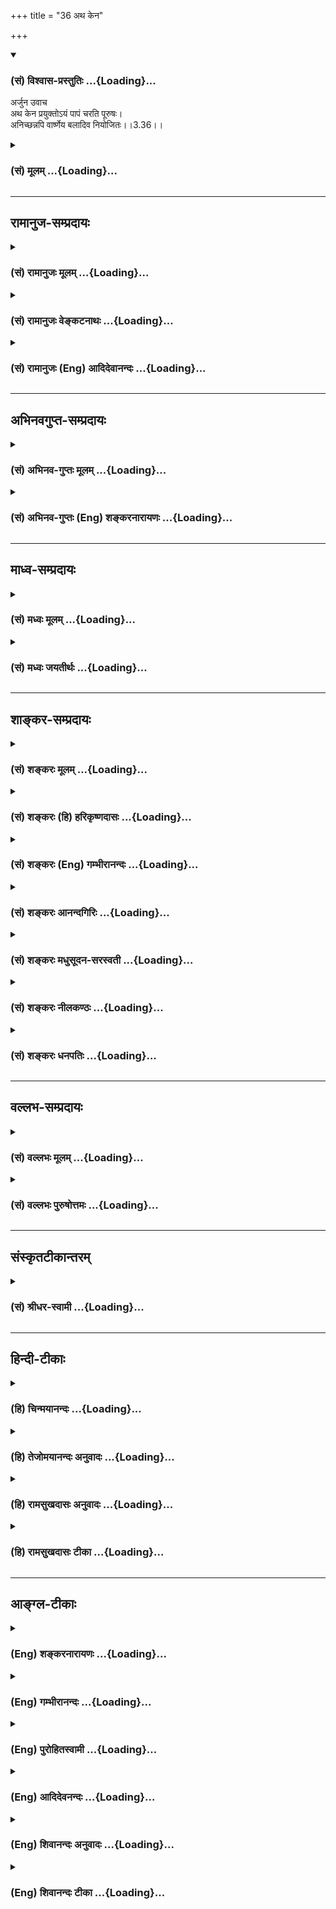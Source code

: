 +++
title = "36 अथ केन"

+++
<div class="js_include" newlevelforh1="3" title="(सं) विश्वास-प्रस्तुतिः" unfilled url="/purANam/mahAbhAratam/06-bhIShma-parva/02-bhagavad-gItA-parva/saMskRtam/vishvAsa-prastutiH/03_karma-yogaH/36_atha_kena.md">
<details open><summary><h3>(सं) विश्वास-प्रस्तुतिः ...{Loading}...</h3></summary>

अर्जुन उवाच  
अथ केन प्रयुक्तोऽयं पापं चरति पूरुषः।  
अनिच्छन्नपि वार्ष्णेय बलादिव नियोजितः।।3.36।।
</details>
</div>
<div class="js_include collapsed" newlevelforh1="3" title="(सं) मूलम्" unfilled url="/purANam/mahAbhAratam/06-bhIShma-parva/02-bhagavad-gItA-parva/saMskRtam/mUlam/03_karma-yogaH/36_atha_kena.md">
<details><summary><h3>(सं) मूलम् ...{Loading}...</h3></summary>

अर्जुन उवाच  
अथ केन प्रयुक्तोऽयं पापं चरति पूरुषः।  
अनिच्छन्नपि वार्ष्णेय बलादिव नियोजितः।।3.36।।
</details>
</div>


_________________
## रामानुज-सम्प्रदायः
<div class="js_include collapsed" newlevelforh1="3" title="(सं) रामानुजः मूलम्" unfilled url="/purANam/mahAbhAratam/06-bhIShma-parva/02-bhagavad-gItA-parva/saMskRtam/rAmAnujaH/mUlam/03_karma-yogaH/36_atha_kena.md">
<details><summary><h3>(सं) रामानुजः मूलम् ...{Loading}...</h3></summary>

।।3.36।। अर्जुन उवाच **अथ अयं** ज्ञानयोगाय प्रवृत्तः **पूरुषः** स्वयं
विषयान् अनुभवितुम् **अनिच्छन् अपि केन प्रयुक्तो** विषयानुभवरूपं **पापं
बलात् नियोजित इव चरति।**

</details>
</div>
<div class="js_include collapsed" newlevelforh1="3" title="(सं) रामानुजः वेङ्कटनाथः" unfilled url="/purANam/mahAbhAratam/06-bhIShma-parva/02-bhagavad-gItA-parva/saMskRtam/rAmAnujaH/venkaTanAthaH/03_karma-yogaH/36_atha_kena.md">
<details><summary><h3>(सं) रामानुजः वेङ्कटनाथः ...{Loading}...</h3></summary>

  
  
।।3.36।। ननुसदृशं चेष्टते 3।33 इत्यादिना वासनानुवर्तित्वमुक्तम् वासना च
चेतनस्येच्छाद्वारेण प्रवर्तिका एवं च सति ज्ञानयोगमिच्छतस्तद्विरोधितया
विषयानुभवमनिच्छतोऽपि कथं वासनाविषयानुभवे प्रवृत्तिहेतुः इति पृच्छति अथ
केनेति। अत्रअनिच्छमानोऽपि बलादाताड्येव नियोजितः इतियादवप्रकाशपाठोऽपपाठः।
अथशब्दोऽत्र प्रश्नार्थकः कात्स्न्र्यपरो वा। ज्ञानवानपीति ज्ञानवत्त्वेन
निर्दिष्टपरामर्शकोऽयंशब्द इत्यभिप्रायेणोक्तंअयं ज्ञानयोगाय प्रवृत्त इति।
न ह्ययं वासनयाऽप्यनिच्छापूर्वं प्रवर्तते चेतनत्वादिति पुरुषशब्दस्य भावः।
अनिच्छन्तोऽपि वायूदकादिप्रेरिताः प्रवर्तन्ते तद्वदत्रापि केनचित्प्रेरकेण
बलवता भवितव्यमिति मत्वोक्तंबलादित्यादि। बलादिव नियोजितः इत्यस्य
केनेत्यादिप्रश्नविरुद्धावगतार्थतां परिहर्तुं क्रमभेदेनान्वय उक्तः।
वायूदकादिबलान्नियोजितो यथाऽनिच्छिन्नप्याचरति तथाऽयमप्याचरति तत्र केन
प्रयुक्त इति प्रश्नार्थः।  
  

</details>
</div>
<div class="js_include collapsed" newlevelforh1="3" title="(सं) रामानुजः (Eng) आदिदेवानन्दः" unfilled url="/purANam/mahAbhAratam/06-bhIShma-parva/02-bhagavad-gItA-parva/saMskRtam/rAmAnujaH/english/AdidevAnandaH/03_karma-yogaH/36_atha_kena.md">
<details><summary><h3>(सं) रामानुजः (Eng) आदिदेवानन्दः ...{Loading}...</h3></summary>

3.36 Arjuna said Impelled by what does a man practising Jnana Yoga
commit sin in the form of experiencing the objects of the senses, as if
constrained by force, even against his own will not to experience the
objects of the senses.

</details>
</div>


_________________
## अभिनवगुप्त-सम्प्रदायः
<div class="js_include collapsed" newlevelforh1="3" title="(सं) अभिनव-गुप्तः मूलम्" unfilled url="/purANam/mahAbhAratam/06-bhIShma-parva/02-bhagavad-gItA-parva/saMskRtam/abhinava-guptaH/mUlam/03_karma-yogaH/36_atha_kena.md">
<details><summary><h3>(सं) अभिनव-गुप्तः मूलम् ...{Loading}...</h3></summary>

।।3.36।। अथेति। पापं पापतया विदन्नपि जनः कथं तत्र प्रवर्तते इति प्रशनः।
अस्य प्रश्नस्योत्थापने अयमाशयः। स्वधर्मो यदि स्वहृदयादनपायि +++(S
हृदयानपायि )+++ त्वादत्याज्यः कथं तर्ह्यधर्माचरणमेषाम् +++(S omits तर्हि)+++ इति
कोऽयं स्वधर्मो नाम येनारिक्तो +++(S येन न रिक्तो N येनानतिरिक्तो)+++ जन्तुः
इत्युक्तं भवति।

</details>
</div>
<div class="js_include collapsed" newlevelforh1="3" title="(सं) अभिनव-गुप्तः (Eng) शङ्करनारायणः" unfilled url="/purANam/mahAbhAratam/06-bhIShma-parva/02-bhagavad-gItA-parva/saMskRtam/abhinava-guptaH/english/shankaranArAyaNaH/03_karma-yogaH/36_atha_kena.md">
<details><summary><h3>(सं) अभिनव-गुप्तः (Eng) शङ्करनारायणः ...{Loading}...</h3></summary>

3.36 Atha etc. The estion is this : Eventhough a man knows a sin to be a
sin, why does he proceed on it ; The idea in raising this estion is this
: If one's own duty cannot be (or should not be) given up, because it
does not vanish from one's own heart, then how to account for the sinful
acts of these men \[of the world\] ; This amounts to say : What is one's
own duty by which the creature is never deserted ; Eventhough one's own
duty rests in one's heart, the confusion (or evil) is created by the
interruption (or covering) of an intruder, and it is not created by the
absence of that duty-with this purport in mind, an answer to the above
estion-

</details>
</div>


_________________
## माध्व-सम्प्रदायः
<div class="js_include collapsed" newlevelforh1="3" title="(सं) मध्वः मूलम्" unfilled url="/purANam/mahAbhAratam/06-bhIShma-parva/02-bhagavad-gItA-parva/saMskRtam/madhvaH/mUlam/03_karma-yogaH/36_atha_kena.md">
<details><summary><h3>(सं) मध्वः मूलम् ...{Loading}...</h3></summary>

।।3.36।। बहवः कर्मकारणाः सन्ति क्रोधादयः कामश्च। तत्र को बलवानिति पृच्छति
अथेति। अथेत्यर्थान्तरंतयोर्न वशमागच्छेत् 3।34 इति प्रश्नप्रापकम्।

</details>
</div>
<div class="js_include collapsed" newlevelforh1="3" title="(सं) मध्वः जयतीर्थः" unfilled url="/purANam/mahAbhAratam/06-bhIShma-parva/02-bhagavad-gItA-parva/saMskRtam/madhvaH/jayatIrthaH/03_karma-yogaH/36_atha_kena.md">
<details><summary><h3>(सं) मध्वः जयतीर्थः ...{Loading}...</h3></summary>

।।3.36।। अथ केन इत्युर्जनप्रश्नोऽनुपपन्नः। तौ ह्यस्य परिपन्थिनौ 3।34 इति
रागद्वेषयोः परिपन्थित्वस्योक्तत्वात् न हि पापप्रयोजकत्वात्।
अन्यद्रागादेः पुरुषपरिपन्थित्वमित्यतः प्रश्नाभिप्रायमाह **बहव** इति।
कारणशब्दः करोतेर्ण्यन्तात्करणे ल्युडंतः स च त्रिलिङ्गः। अयमनुमान इति
भाष्ये प्रयोगात्। अथवा ण्यासश्रंथो युच् अष्टा.3।3।107 इति करणे युच्। अयं
च स्त्रीलिङ्गः। बहव इत्यपि स्त्रीलिङ्ग एव। वोतो गुणवचनात् अष्टा.4।1।44
इति विकल्पविधानात्। कर्मेति पापं विवक्षितम् द्वयोरेवोक्तत्वात् कथं बहव
इत्यनुवादः इत्यत आह **क्रोधादय** इति। पूर्वं भगवता द्वेषशब्देन
मदमत्सरादयोऽप्युपलक्षिताः अरिषड्वर्गप्रसिद्धेः। तदेतद्विदित्वैवमनुवदतीति
भावः। रागशब्देन कामः द्वेषशब्देन क्रोधादयश्च त्वयोक्ता इत्यर्थः। अस्य
प्रश्नस्य प्रकृते क उपयोगः इत्यत आह **अथे**ति। नास्य प्रकृतेन
हेतुहेतुमद्भावादिलक्षणासङ्गतिरिति स्वयमेव सूचितमित्यर्थः। अथेति
शब्देनार्थान्तरमेतदिति सूच्यते। तर्ह्यसङ्गतं न प्रष्टव्यमित्यतः
सङ्गत्यन्तराभावेऽपि प्रासङ्गिकी सङ्गतिरस्तीत्याशयवान् प्रसङ्गं दर्शयति
**तयोरि**ति। अत्रापि यो बलवांस्तं प्रति महान्तं प्रयत्नं करिष्यामीति
भावेन प्रश्नो युक्त एवेति भावः।

</details>
</div>


_________________
## शाङ्कर-सम्प्रदायः
<div class="js_include collapsed" newlevelforh1="3" title="(सं) शङ्करः मूलम्" unfilled url="/purANam/mahAbhAratam/06-bhIShma-parva/02-bhagavad-gItA-parva/saMskRtam/shankaraH/mUlam/03_karma-yogaH/36_atha_kena.md">
<details><summary><h3>(सं) शङ्करः मूलम् ...{Loading}...</h3></summary>

।।3.36।। **अथ केन** हेतुभूतेन **प्रयुक्तः** सन् राज्ञेव भृत्यः **अयं
पापं** कर्म **चरति** आचरति **पूरुषः** पुरुषः स्वयम् **अनिच्छन् अपि** हे
**वार्ष्णेय** वृष्णिकुलप्रसूत **बलात् इव नियोजितः** राज्ञेव इत्युक्तो
दृष्टान्तः।। शृणु त्वं तं वैरिणं सर्वानर्थकरं यं त्वं पृच्छसि इति भगवान्
उवाच

</details>
</div>
<div class="js_include collapsed" newlevelforh1="3" title="(सं) शङ्करः (हि) हरिकृष्णदासः" unfilled url="/purANam/mahAbhAratam/06-bhIShma-parva/02-bhagavad-gItA-parva/saMskRtam/shankaraH/hindI/harikRShNadAsaH/03_karma-yogaH/36_atha_kena.md">
<details><summary><h3>(सं) शङ्करः (हि) हरिकृष्णदासः ...{Loading}...</h3></summary>

।।3.36।। अर्जुन बोला यद्यपि ध्यायतो विषयान् पुंसः रागद्वेषौ ह्यस्य
परिपन्थिनौ इत्यादि प्रकरणोंमें अनर्थका मूल कारणबतलाया गया पर वह
भिन्नभिन्न प्रकरणोंमें और अनिश्चितरूपसे कहा गया है। इसलिये वह अनर्थोंका
कारण ठीक यही है। इस प्रकार निश्चयपूर्वक और संक्षेपसे जाननेमें आ जाय तो
मैं उसके उच्छेदके लिये प्रयत्न करूँ इस विचारसे उसके जाननेकी इच्छा करता
हुआ अर्जुन बोला हे वृष्णिकुलमें उत्पन्न हुए कृष्ण किस प्रधान कारणसे
प्रयुक्त किया हुआ यह पुरुष स्वयं न चाहता हुआ भी राजासे प्रयुक्त किये हुए
सेवककी तरह बलपूर्वक लगाया हुआसा पापकर्मका आचरण किया करता है। जिसको तू
पूछता है सर्व अनर्थोंके कारणरूप उस वैरीके विषयमें सुन ( इस उद्देश्यसे )
भगवान् बोले आचार्य पहले भगवान् शब्दका अर्थ करते हैं। सम्पूर्ण ऐश्वर्य
धर्म यश लक्ष्मी वैराग्य और मोक्ष इन छःका नाम भग है यह ऐश्वर्य आदि छहों
गुण बिना प्रतिबन्धके सम्पूर्णतासे जिस वासुदेवमें सदा रहते हैं। तथा
उत्पत्ति और प्रलयको भूतोंके आने और जानेको एवं विद्या और अविद्याको जो
जानता है उसका नाम भगवान् है अतः उत्पत्ति आदि सब विषयोंको जो भलीभाँति
जानते हैं वे वासुदेव भगवान् नामसे वाच्य हैं।

</details>
</div>
<div class="js_include collapsed" newlevelforh1="3" title="(सं) शङ्करः (Eng) गम्भीरानन्दः" unfilled url="/purANam/mahAbhAratam/06-bhIShma-parva/02-bhagavad-gItA-parva/saMskRtam/shankaraH/english/gambhIrAnandaH/03_karma-yogaH/36_atha_kena.md">
<details><summary><h3>(सं) शङ्करः (Eng) गम्भीरानन्दः ...{Loading}...</h3></summary>

3.36 Atha, now then; varsneya, O scion of the Vrsni dynasty; being
prayuktah, impelled; kena, by what acting as the cause; as a servant is
by a king, does ayam, this; purusah, man; carati, commit; papam, sin, a
sinful act; api, even; anicchan, against his wish, though not himself
willing; niyojitah, being constrained; balat, by force; iva, as it
were-as if by a king, which illustration has already been given; The
Lord (Bhaga-van) said: 'You hear about that enemy, the source of all
evil, of which you ask-.' 'Bhaga is said to consist of all kinds of
majesty, virtue, fame, beauty, detachment as well as Liberation
\[Liberation stands for its cause, Illumination.\], (V.P.6.5.74). That
Vasudeva, in whom reside for ever, unimpeded and in their fullness, the
six alities of majesty etc. and who has the knowledge of such subjects
as creation etc., is called Bhaga-van. 'He is spoken of as Bhaga-van who
is aware of creation and dissolution, gain and loss, \[Gain and loss
stand for future prosperity and adversity.\] ignorance and Illumination
of all beings' (ibid. 78).

</details>
</div>
<div class="js_include collapsed" newlevelforh1="3" title="(सं) शङ्करः आनन्दगिरिः" unfilled url="/purANam/mahAbhAratam/06-bhIShma-parva/02-bhagavad-gItA-parva/saMskRtam/shankaraH/AnandagiriH/03_karma-yogaH/36_atha_kena.md">
<details><summary><h3>(सं) शङ्करः आनन्दगिरिः ...{Loading}...</h3></summary>

।।3.36।। प्रागेवानर्थमूलस्योक्तत्वात्पुनस्तज्जिज्ञासया
प्रश्नानुपपत्तिरित्याशङ्क्याह **यद्यपीति।** विक्षिप्तं विविधेषु
प्रदेशेषु क्षिप्तं दर्शितमिति यावत् अनवधारितमनेकत्रोक्तत्वादनेकधा
विवेककामादिभिर्विकल्पितत्वादित्यर्थः। नन्वनर्थमूलं परिहर्तव्यं तत्किमिति
ज्ञातुमिष्यते तत्राह **ज्ञाते हीति।** कुर्यामिति। तज्ज्ञानमर्थवदिति
शेषः। वाक्यारम्भार्थत्वमथशब्दस्य गृहीत्वा प्रश्नवाक्यं व्याकरोति
**अथेत्यादिना।** अनिच्छतोऽपि बलादेव दुश्चरितप्रेरितत्वे दृष्टान्तमाचष्टे
**राज्ञेवेति।** विनियोज्यत्वस्येच्छासापेक्षत्वात्तदभावे तदसिद्धिमाशङ्क्य
प्रागुक्तं स्मारयति **राज्ञेवेत्युक्त इति।**

</details>
</div>
<div class="js_include collapsed" newlevelforh1="3" title="(सं) शङ्करः मधुसूदन-सरस्वती" unfilled url="/purANam/mahAbhAratam/06-bhIShma-parva/02-bhagavad-gItA-parva/saMskRtam/shankaraH/madhusUdana-sarasvatI/03_karma-yogaH/36_atha_kena.md">
<details><summary><h3>(सं) शङ्करः मधुसूदन-सरस्वती ...{Loading}...</h3></summary>

।।3.36।। तत्र काम्यप्रतिषिद्धकर्मप्रवृत्तिकारणमपनुद्य भगवन्मतमनुवर्तितं
तत्कारणावधारणाय ध्यायतो विषयान्पुंस इत्यादिना पूर्वमनर्थमूलमुक्तम्।
सांप्रतं च प्रकृतेर्गुणसंमूढा इत्यादिना बहुविस्तरं कथितम्। तत्र किं
सर्वाण्यपि समप्राधान्येन कारणानि अथवैकमेव मुख्यं कारणमितराणि तु
तत्सहकारीणि केवलम्। तत्राद्ये सर्वेषां पृथक्पृथङ्निवारणे महान्प्रयासः
स्यात्। अन्त्ये त्वेकस्मिन्नेव निराकृते कृतकृत्यता स्यादित्यतो ब्रूहि मे
केन हेतुना प्रयुक्तः प्रेरितोऽयं त्वन्मताननुवर्ती सर्वज्ञानविमूढः पुरुषः
पापमनर्थानुबन्धि सर्वं फलाभिसंधिपुरःसरं काम्यं चित्रादि शत्रुवधसाधनं च
श्येनादि प्रतिषिद्धं च कलञ्जभक्षणादि बहुविधं कर्माचरति स्वयं
कर्तुमनिच्छन्नपि। नतु निवृत्तिलक्षणं परमपुरुषार्थानुबन्धि त्वदुपदिष्टं
कर्मेच्छन्नपि करोति। नच पारतन्त्र्यं विनेत्थं संभवति। अतो येन बलादिव
नियोजितो राज्ञेव भृत्यस्त्वन्मतविरुद्धं सर्वानर्थानुबन्धित्वं जानन्नपि
तादृशं कर्माचरति तमनर्थमार्गप्रवर्तकं मां प्रति ब्रूहि ज्ञात्वा
समुच्छेदायेत्यर्थः। हे वार्ष्णेय वृष्णिवंशे मन्मातामहकुले
कृपयावतीर्णेतिसंबोधनेन वार्ष्णेयीसुतोऽहं त्वया नोपेक्षणीय इति सूचयति।

</details>
</div>
<div class="js_include collapsed" newlevelforh1="3" title="(सं) शङ्करः नीलकण्ठः" unfilled url="/purANam/mahAbhAratam/06-bhIShma-parva/02-bhagavad-gItA-parva/saMskRtam/shankaraH/nIlakaNThaH/03_karma-yogaH/36_atha_kena.md">
<details><summary><h3>(सं) शङ्करः नीलकण्ठः ...{Loading}...</h3></summary>

।।3.36।। ईश्वरो धर्माधर्मौ रागद्वेषौ वा पुरुषस्य प्रवर्तकौ भवत
इत्यात्मनोऽस्वातन्त्र्यं मन्वानोऽर्जुन उवाच **अथ केनेति।** केन
ईश्वरादीनामन्यतमेनान्येन वा प्रयुक्तः प्रवर्तितः सन् अयं पुरुषः
पापमनिष्टं चरति करोति। अनिच्छन्नित्यनेन रागद्वेषयोः प्रवर्तकत्वं
निरस्तम्। सति हि रागे इच्छा भवति। अत इच्छाया अभावाद्रागाभावः।
रागस्याप्रवर्तकत्वे तन्मूलभूतसंस्कारहेत्वोर्धर्माधर्मयोरप्रवर्तकत्वं
ततश्च तत्सापेक्षस्य ईश्वरस्यापीति सर्वेषामाक्षेपः। तस्मान्मुख्यं
प्रवर्तकं यत्तद्वाच्यमित्यर्थः। बलादिव नियोजितः विष्टिगृहीत इवेत्यर्थः।

</details>
</div>
<div class="js_include collapsed" newlevelforh1="3" title="(सं) शङ्करः धनपतिः" unfilled url="/purANam/mahAbhAratam/06-bhIShma-parva/02-bhagavad-gItA-parva/saMskRtam/shankaraH/dhanapatiH/03_karma-yogaH/36_atha_kena.md">
<details><summary><h3>(सं) शङ्करः धनपतिः ...{Loading}...</h3></summary>

।।3.36।। ध्यायतो विषयान् रागद्वेषौ ह्यस्य परिपन्थिनाविति पूर्वग्रन्थेनि
संसारपातहेतुभूतानि विस्तरेण भगवतोक्तानि तत्र संक्षिप्तं निश्चितमिदमेवेति
ज्ञातुमिच्छन्नर्जुन उवाच। ज्ञाते हि तस्मिंस्तदुच्छेदाय प्रयत्नं
कुर्यामित्यभिप्रायेण **अथेति।** केन हेतुभूतेन प्रयुक्तः प्रेरितः
सन्ननिच्छन्नपि बलादिव नियोजितो राज्ञेव भृत्योऽयं पुरुषः पापमाचरति यथा
त्वमजोऽपि केनचिदतिभक्तेन प्रार्थितः वृष्णिकुले जन्म लब्धवानसि तथेति
सूचयन्नाह **वार्ष्णेयेति।** तं वैरिणं ब्रूहीत्यर्थः।

</details>
</div>


_________________
## वल्लभ-सम्प्रदायः
<div class="js_include collapsed" newlevelforh1="3" title="(सं) वल्लभः मूलम्" unfilled url="/purANam/mahAbhAratam/06-bhIShma-parva/02-bhagavad-gItA-parva/saMskRtam/vallabhaH/mUlam/03_karma-yogaH/36_atha_kena.md">
<details><summary><h3>(सं) वल्लभः मूलम् ...{Loading}...</h3></summary>

।।3.36।। परधर्मकृतेः पापं पुण्यं च निजधर्मतः। इति ज्ञात्वा मतं पार्थः।
सन्दिहानोऽथ पृच्छति अथ केनेति। तयोर्न वशमागच्छेत् 3।37 इत्यत्यशक्यं
अस्वतन्त्रत्वात् रोगिवत्। परधर्मस्वधर्मानुष्ठाने वैपरीत्यमिति पापाचरणे
तु केनचित्प्रवर्त्तकेन प्राकृतेनापि भाव्यमिति अतःकेन इति प्रश्नः।

</details>
</div>
<div class="js_include collapsed" newlevelforh1="3" title="(सं) वल्लभः पुरुषोत्तमः" unfilled url="/purANam/mahAbhAratam/06-bhIShma-parva/02-bhagavad-gItA-parva/saMskRtam/vallabhaH/puruShottamaH/03_karma-yogaH/36_atha_kena.md">
<details><summary><h3>(सं) वल्लभः पुरुषोत्तमः ...{Loading}...</h3></summary>

  
  
।।3.36।। अथ पुरुषांशानामधिष्ठाता तु भगवान् स चैवमुपदिशति। माया केषाञ्चन
मोहयितुं प्रोक्ता तदा केनचिन्नियुक्तः सन्नयं पापाचरणे प्रवर्तत
इत्यर्जुनो जिज्ञासुर्विज्ञापयति। अर्जुन उवाच अथ केनेति। अथ पुरुषः
पुरुषसम्बन्धित्वादनिच्छन्नपि हे वार्ष्णेय भक्तिधर्मप्रवृत्यर्थं
सत्कुलाविर्भूत बलान्नियोजित इव अधिष्ठात्रा प्रेरित इव केन प्रयुक्तः पापं
चरति पापगतियुक्तो भवति तत्फलभोगं च करोति।  
  

</details>
</div>


_________________
## संस्कृतटीकान्तरम्
<div class="js_include collapsed" newlevelforh1="3" title="(सं) श्रीधर-स्वामी" unfilled url="/purANam/mahAbhAratam/06-bhIShma-parva/02-bhagavad-gItA-parva/saMskRtam/shrIdhara-svAmI/03_karma-yogaH/36_atha_kena.md">
<details><summary><h3>(सं) श्रीधर-स्वामी ...{Loading}...</h3></summary>

।।3.36।। तयोर्न वशमागच्छेदित्युक्तं तदेतदशक्यं मन्वानोऽर्जुन उवाच **अथ
केनेति।** वृष्णेर्वंशेऽवतीर्णो वार्ष्णेयः हे वार्ष्णेय अनर्थरूपं पापं
कर्तुमनिच्छन्नपि केन प्रयुक्तः प्रेरितोऽयं पुरुषः पापं चरति। कामक्रोधौ
विवेकबलेन निरुन्धतोऽपि पुरुषस्य पुनः पापे प्रवृत्तिदर्शनादन्योऽपि
तयोर्मूलभूतः कश्चित्प्रवर्तको भवेदिति संभावनायां प्रश्नः।

</details>
</div>


_________________
## हिन्दी-टीकाः
<div class="js_include collapsed" newlevelforh1="3" title="(हि) चिन्मयानन्दः" unfilled url="/purANam/mahAbhAratam/06-bhIShma-parva/02-bhagavad-gItA-parva/hindI/chinmayAnandaH/03_karma-yogaH/36_atha_kena.md">
<details><summary><h3>(हि) चिन्मयानन्दः ...{Loading}...</h3></summary>

।।3.36।। धर्मशास्त्रों की परम्परा के अनुसार यहाँ अर्जुन विचाराधीन प्रकरण
पर एक निश्चित प्रश्न पूछता है। इस प्रश्न से ही ज्ञात होता है कि अर्जुन
अपनी प्रारम्भिक उन्माद् की स्थिति से बहुत कुछ बाहर आ गया था और अब उसने
आत्मनिरीक्षण भी प्रारम्भ कर दिया था जिसके फलस्वरूप उसे अपने ही मन में
कुछ ऐसे गुण अथवा शक्तियाँ कार्य कर रहीं अनुभव हुईं जो उसके उच्च गुणों की
अभिव्यक्ति में बाधक बनकर उनके प्रभाव को ही नष्ट कर रहीं थीं। उसका प्रश्न
ऐसे परिचित शब्दों में पूछा गया है कि लगता है मानो आज का कोई विद्यार्थी
ही इस प्रश्न को पूछ रहा है। कोई भी मनुष्य ऐसा नहीं है जिसे कुछ मात्रा में
ही सही अच्छे और बुरे का पुण्य और पाप का ज्ञान न हो। बुद्धि से प्रत्येक
व्यक्ति जानता है कि पुण्य क्या है किन्तु जब कर्म करने का समय आता है तब
पाप में ही उसकी प्रवृत्ति होती है। यह एक दुर्भाग्य पूर्ण विडम्बना है।
स्वयं के आदर्श और वास्तविक आचरण में जो दूरी रहती है वह सभी आत्मनिरीक्षक
विचारकों के लिये वास्तव में एक बड़ी समस्या बन जाती है। हमारे हृदय मे
स्थित दैवी गुण व्यक्त होकर श्रेष्ठतर उपलब्धि प्राप्त करना चाहते हैं
परन्तु पाशविक प्रवृत्तियां हमें प्रलोभित करके श्रेयमार्ग से दूर ले जाती
हैं और हम निम्न स्तर के शारीरिक सुखों में ही रमण करते रहते हैं। अधिकांश
समय यह सब हमारी अनिच्छा से ही होता रहता है। अर्जुन पूछता है मन में बैठे
इस राक्षस का स्वरूप क्या है जो हममें स्थित दैवी गुणों को सुनियोजित ढंग
से लूट ले जाता है वृष्णि वंश में जन्म होने से श्रीकृष्ण का नाम वार्ष्णेय
था। इस प्रश्न का उत्तर देते हुए

</details>
</div>
<div class="js_include collapsed" newlevelforh1="3" title="(हि) तेजोमयानन्दः अनुवादः" unfilled url="/purANam/mahAbhAratam/06-bhIShma-parva/02-bhagavad-gItA-parva/hindI/tejomayAnandaH/anuvAdaH/03_karma-yogaH/36_atha_kena.md">
<details><summary><h3>(हि) तेजोमयानन्दः अनुवादः ...{Loading}...</h3></summary>

।।3.36।। अर्जुन ने कहा -- हे वार्ष्णेय ! फिर यह पुरुष बलपूर्वक बाध्य
किये हुये के समान अनिच्छा होते हुये भी किसके द्वारा प्रेरित होकर पाप का
आचरण करता है;

</details>
</div>
<div class="js_include collapsed" newlevelforh1="3" title="(हि) रामसुखदासः अनुवादः" unfilled url="/purANam/mahAbhAratam/06-bhIShma-parva/02-bhagavad-gItA-parva/hindI/rAmasukhadAsaH/anuvAdaH/03_karma-yogaH/36_atha_kena.md">
<details><summary><h3>(हि) रामसुखदासः अनुवादः ...{Loading}...</h3></summary>

।।3.36।। अर्जुन बोले - हे वार्ष्णेय ! फिर यह मनुष्य न चाहता हुआ भी
जबर्दस्ती लगाये हुएकी तरह किससे प्रेरित होकर पापका आचरण करता है;

</details>
</div>
<div class="js_include collapsed" newlevelforh1="3" title="(हि) रामसुखदासः टीका" unfilled url="/purANam/mahAbhAratam/06-bhIShma-parva/02-bhagavad-gItA-parva/hindI/rAmasukhadAsaH/TIkA/03_karma-yogaH/36_atha_kena.md">
<details><summary><h3>(हि) रामसुखदासः टीका ...{Loading}...</h3></summary>

3.36।।***व्याख्या--'*अथ केन प्रयुक्तोऽयं ৷৷. बलादिव नियोजितः--**
यदुकुलमें 'वृष्णि' नामका एक वंश था। उसी वृष्णिवंशमें अवतार लेनेसे भगवान्
श्रीकृष्णका एक नाम 'वार्ष्णेय' है। पूर्वश्लोकमें भगवान्ने स्वधर्म-पालनकी
प्रशंसा की है। धर्म 'वर्ण' और 'कुल' का होता है; अतः अर्जुन भी कुल-(वंश-)
के नामसे भगवान्को सम्बोधित करके प्रश्न करते हैं। विचारवान् पुरुष पाप नहीं
करना चाहता; क्योंकि पापका परिणाम दुःख होता है और दुःखको कोई भी प्राणी
नहीं चाहता। यहाँ **अनिच्छन्** पदका तात्पर्य भोग है संग्रहकी इच्छाका त्याग
नहीं, प्रत्युत पाप करनेकी इच्छाका त्याग है। कारण कि भोग और संग्रहकी
इच्छा ही समस्त पापोंका मूल है, जिसके न रहनेपर पाप होते ही नहीं। विचारशील
मनुष्य पाप करना तो नहीं चाहता, पर भीतर सांसारिक भोग और संग्रहकी इच्छा
रहनेसे वह करनेयोग्य कर्तव्य कर्म नहीं कर पाता और न करनेयोग्य पाप-कर्म कर
बैठता है।**अनिच्छन्** पदकी प्रबलताको बतानेके लिये अर्जुन **बलादिव
नियोजितः** पदोंको कहते हैं। तात्पर्य यह है कि पापवृत्तिके उत्पन्न होनेपर
विचारशील पुरुष उस पापको जानता हुआ उससे सर्वथा दूर रहना चाहता है; फिर भी
वह उस पापमें ऐसे लग जाता है, जैसे कोई उसको जबर्दस्ती पापमें लगा रहा हो।
इससे ऐसा मालूम होता है कि पापमें लगानेवाला कोई बलवान् कारण है। पापोंमें
प्रवृत्तिका मूल कारण है-- 'काम' अर्थात् सांसारिक सुख-भोग और संग्रहकी
कामना। परन्तु इस कारणकी ओर दृष्टि न रहनेसे मनुष्यको यह पता नहीं चलता कि
पाप करानेवाला कौन है वह यह समझता है कि मैं तो पापको जानता हुआ उससे
निवृत्त होना चाहता हूँ पर मेरेको कोई बलपूर्वक पापमें प्रवृत्त करता है;
जैसे दुर्योधनने कहा है--**जानामि धर्मं न च मे**

</details>
</div>


_________________
## आङ्ग्ल-टीकाः
<div class="js_include collapsed" newlevelforh1="3" title="(Eng) शङ्करनारायणः" unfilled url="/purANam/mahAbhAratam/06-bhIShma-parva/02-bhagavad-gItA-parva/english/shankaranArAyaNaH/03_karma-yogaH/36_atha_kena.md">
<details><summary><h3>(Eng) शङ्करनारायणः ...{Loading}...</h3></summary>

3.36. Arjuna said Then, induced by what, does this person \[of the
world\] commit sin-eventhough he does not desire it-as if instigated by
a force, overpowering \[him\] ;

</details>
</div>
<div class="js_include collapsed" newlevelforh1="3" title="(Eng) गम्भीरानन्दः" unfilled url="/purANam/mahAbhAratam/06-bhIShma-parva/02-bhagavad-gItA-parva/english/gambhIrAnandaH/03_karma-yogaH/36_atha_kena.md">
<details><summary><h3>(Eng) गम्भीरानन्दः ...{Loading}...</h3></summary>

3.36 Arjuna said Now then, O scion of the Vrsni dynasty (Krsna),
impelled by what does this man commit sin even against his wish, being
constrained by force, as it were;

</details>
</div>
<div class="js_include collapsed" newlevelforh1="3" title="(Eng) पुरोहितस्वामी" unfilled url="/purANam/mahAbhAratam/06-bhIShma-parva/02-bhagavad-gItA-parva/english/purohitasvAmI/03_karma-yogaH/36_atha_kena.md">
<details><summary><h3>(Eng) पुरोहितस्वामी ...{Loading}...</h3></summary>

3.36 Arjuna asked: My Lord! Tell me, what is it that drives a man to
sin, even against his will and as if by compulsion;

</details>
</div>
<div class="js_include collapsed" newlevelforh1="3" title="(Eng) आदिदेवनन्दः" unfilled url="/purANam/mahAbhAratam/06-bhIShma-parva/02-bhagavad-gItA-parva/english/AdidevanandaH/03_karma-yogaH/36_atha_kena.md">
<details><summary><h3>(Eng) आदिदेवनन्दः ...{Loading}...</h3></summary>

3.36 Arjuna said But, impelled by what, O Krsna, does one (practising
Jnana Yoga), commit sin even against his own will, constrained as it
were, by force;

</details>
</div>
<div class="js_include collapsed" newlevelforh1="3" title="(Eng) शिवानन्दः अनुवादः" unfilled url="/purANam/mahAbhAratam/06-bhIShma-parva/02-bhagavad-gItA-parva/english/shivAnandaH/anuvAdaH/03_karma-yogaH/36_atha_kena.md">
<details><summary><h3>(Eng) शिवानन्दः अनुवादः ...{Loading}...</h3></summary>

3.36 Arjuna said But impelled by what does man commit sin, though
against his wishes, O Varshneya (Krishna), constrained as it were, by
force;

</details>
</div>
<div class="js_include collapsed" newlevelforh1="3" title="(Eng) शिवानन्दः टीका" unfilled url="/purANam/mahAbhAratam/06-bhIShma-parva/02-bhagavad-gItA-parva/english/shivAnandaH/TIkA/03_karma-yogaH/36_atha_kena.md">
<details><summary><h3>(Eng) शिवानन्दः टीका ...{Loading}...</h3></summary>

3.36 अथ now; केन by which; प्रयुक्तः impelled; अयम् this; पापम् sin;
चरति does; पूरुषः man; अनिच्छन् not wishing; अपि even; वार्ष्णेय O
Varshneya; बलात् by force; इव as it were; नियोजितः
constrained.Commentary Varshneya is one born in the family of the
Vrishnis; a name of Krishna.

</details>
</div>
